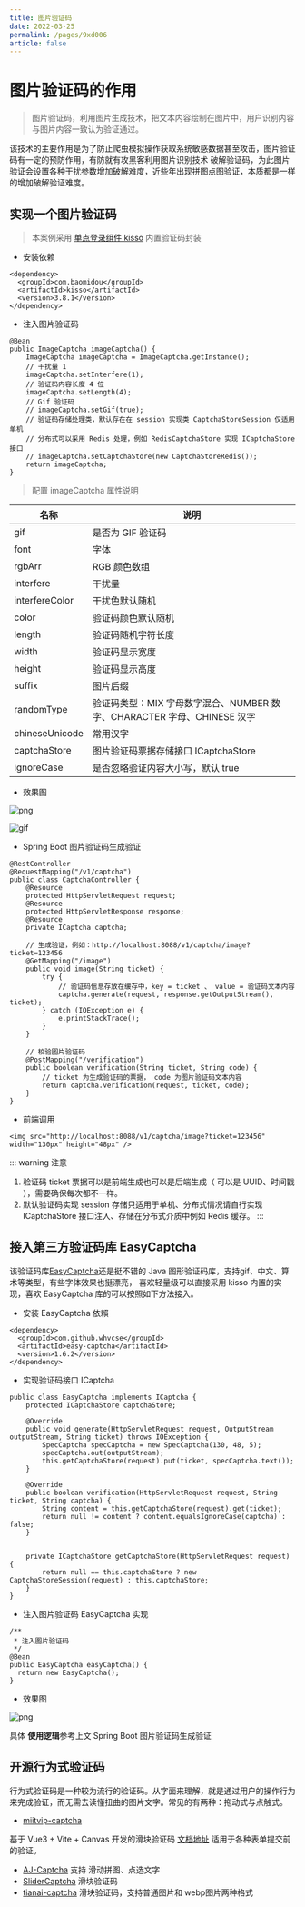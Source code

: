 ```yaml
---
title: 图片验证码
date: 2022-03-25
permalink: /pages/9xd006
article: false
---
```


# 图片验证码的作用

> 图片验证码，利用图片生成技术，把文本内容绘制在图片中，用户识别内容与图片内容一致认为验证通过。

该技术的主要作用是为了防止爬虫模拟操作获取系统敏感数据甚至攻击，图片验证码有一定的预防作用，有防就有攻黑客利用图片识别技术
破解验证码，为此图片验证会设置各种干扰参数增加破解难度，近些年出现拼图点图验证，本质都是一样的增加破解验证难度。

## 实现一个图片验证码

> 本案例采用 [单点登录组件 kisso](/pages/9xd005) 内置验证码封装

- 安装依赖

```
<dependency>
  <groupId>com.baomidou</groupId>
  <artifactId>kisso</artifactId>
  <version>3.8.1</version>
</dependency>
```

- 注入图片验证码

```
@Bean
public ImageCaptcha imageCaptcha() {
    ImageCaptcha imageCaptcha = ImageCaptcha.getInstance();
    // 干扰量 1
    imageCaptcha.setInterfere(1);
    // 验证码内容长度 4 位
    imageCaptcha.setLength(4);
    // Gif 验证码
    // imageCaptcha.setGif(true);
    // 验证码存储处理类，默认存在在 session 实现类 CaptchaStoreSession 仅适用单机
    // 分布式可以采用 Redis 处理，例如 RedisCaptchaStore 实现 ICaptchaStore 接口
    // imageCaptcha.setCaptchaStore(new CaptchaStoreRedis());
    return imageCaptcha;
}
```


> 配置 imageCaptcha 属性说明

| 名称               | 说明                                                 |
|------------------|----------------------------------------------------|
| gif              | 是否为 GIF 验证码                                        |
| font             | 字体                                                 |
| rgbArr           | RGB 颜色数组                                           |
| interfere        | 干扰量                                                |
| interfereColor   | 干扰色默认随机                                            |
| color            | 验证码颜色默认随机                                          |
| length           | 验证码随机字符长度                                          |
| width            | 验证码显示宽度                                            |
| height           | 验证码显示高度                                            |
| suffix           | 图片后缀                                               |
| randomType       | 验证码类型：MIX 字母数字混合、NUMBER 数字、CHARACTER 字母、CHINESE 汉字 |
| chineseUnicode   | 常用汉字                                               |
| captchaStore     | 图片验证码票据存储接口 ICaptchaStore                          |
| ignoreCase       | 是否忽略验证内容大小写，默认 true                          |


- 效果图

![png](/img/ic1.png)

![gif](/img/ic2.gif)


- Spring Boot 图片验证码生成验证

```
@RestController
@RequestMapping("/v1/captcha")
public class CaptchaController {
    @Resource
    protected HttpServletRequest request;
    @Resource
    protected HttpServletResponse response;
    @Resource
    private ICaptcha captcha;

    // 生成验证，例如：http://localhost:8088/v1/captcha/image?ticket=123456
    @GetMapping("/image")
    public void image(String ticket) {
        try {
            // 验证码信息存放在缓存中，key = ticket 、 value = 验证码文本内容
            captcha.generate(request, response.getOutputStream(), ticket);
        } catch (IOException e) {
            e.printStackTrace();
        }
    }

    // 校验图片验证码
    @PostMapping("/verification")
    public boolean verification(String ticket, String code) {
        // ticket 为生成验证码的票据， code 为图片验证码文本内容
        return captcha.verification(request, ticket, code);
    }
}
```


- 前端调用

```
<img src="http://localhost:8088/v1/captcha/image?ticket=123456" width="130px" height="48px" />
```

::: warning 注意
1. 验证码 ticket 票据可以是前端生成也可以是后端生成（ 可以是 UUID、时间戳 ），需要确保每次都不一样。
2. 默认验证码实现 session 存储只适用于单机、分布式情况请自行实现 ICaptchaStore 接口注入、存储在分布式介质中例如 Redis 缓存。
:::


## 接入第三方验证码库 EasyCaptcha

该验证码库[EasyCaptcha](https://gitee.com/ele-admin/EasyCaptcha)还是挺不错的 Java 图形验证码库，支持gif、中文、算术等类型，有些字体效果也挺漂亮，
喜欢轻量级可以直接采用 kisso 内置的实现，喜欢 EasyCaptcha 库的可以按照如下方法接入。


- 安装 EasyCaptcha 依賴

```
<dependency>
  <groupId>com.github.whvcse</groupId>
  <artifactId>easy-captcha</artifactId>
  <version>1.6.2</version>
</dependency>
```

- 实现验证码接口 ICaptcha

```
public class EasyCaptcha implements ICaptcha {
    protected ICaptchaStore captchaStore;

    @Override
    public void generate(HttpServletRequest request, OutputStream outputStream, String ticket) throws IOException {
        SpecCaptcha specCaptcha = new SpecCaptcha(130, 48, 5);
        specCaptcha.out(outputStream);
        this.getCaptchaStore(request).put(ticket, specCaptcha.text());
    }

    @Override
    public boolean verification(HttpServletRequest request, String ticket, String captcha) {
        String content = this.getCaptchaStore(request).get(ticket);
        return null != content ? content.equalsIgnoreCase(captcha) : false;
    }


    private ICaptchaStore getCaptchaStore(HttpServletRequest request) {
        return null == this.captchaStore ? new CaptchaStoreSession(request) : this.captchaStore;
    }
}
```

- 注入图片验证码 EasyCaptcha 实现

```
/**
 * 注入图片验证码
 */
@Bean
public EasyCaptcha easyCaptcha() {
  return new EasyCaptcha();
}
```


- 效果图

![png](/img/ic3.png)

具体 **使用逻辑**参考上文 Spring Boot 图片验证码生成验证


## 开源行为式验证码

行为式验证码是一种较为流行的验证码。从字面来理解，就是通过用户的操作行为来完成验证，而无需去读懂扭曲的图片文字。常见的有两种：拖动式与点触式。

- [miitvip-captcha](https://gitee.com/wildidea/miitvip-captcha) 

基于 Vue3 + Vite + Canvas 开发的滑块验证码 [文档地址](https://admin.makeit.vip/components/captcha) 适用于各种表单提交前的验证。

- [AJ-Captcha](https://gitee.com/anji-plus/captcha) 支持 滑动拼图、点选文字
- [SliderCaptcha](https://gitee.com/LongbowEnterprise/SliderCaptcha) 滑块验证码
- [tianai-captcha](https://gitee.com/tianai/tianai-captcha) 滑块验证码，支持普通图片和 webp图片两种格式